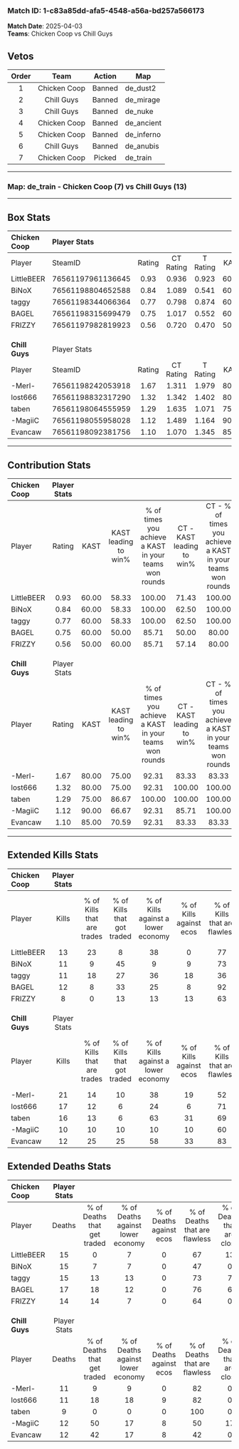 ### Match ID: 1-c83a85dd-afa5-4548-a56a-bd257a566173  
**Match Date**: 2025-04-03  
**Teams**: Chicken Coop vs Chill Guys  

## Vetos  

| Order | Team | Action | Map |
| :---: | :--: | :----: | --- |
| 1 | Chicken Coop | Banned | de_dust2 |
| 2 | Chill Guys | Banned | de_mirage |
| 3 | Chill Guys | Banned | de_nuke |
| 4 | Chicken Coop | Banned | de_ancient |
| 5 | Chicken Coop | Banned | de_inferno |
| 6 | Chill Guys | Banned | de_anubis |
| 7 | Chicken Coop | Picked | de_train |

---  

### **Map**: de_train - Chicken Coop (7) vs Chill Guys (13)  
---  

## Box Stats  

| **Chicken Coop** | Player Stats      |        |           |          |       |       |       |         |        |      |     |
| :- | :- | :-: | :-: | :-: | :-: | :-: | :-: | :-: | :-: | :-: | :-: |
| Player           | SteamID           | Rating | CT Rating | T Rating | KAST  |  ADR  | Kills | Assists | Deaths | K/D  | HS% |
| LittleBEER       | 76561197961136645 |  0.93  |   0.936   |  0.923   | 60.00 | 75.9  |  13   |    5    |   15   | 0.87 | 69  |
| BiNoX            | 76561198804652588 |  0.84  |   1.089   |  0.541   | 60.00 | 75.5  |  11   |    5    |   15   | 0.73 | 63  |
| taggy            | 76561198344066364 |  0.77  |   0.798   |  0.874   | 60.00 | 57.4  |  11   |    3    |   15   | 0.73 | 36  |
| BAGEL            | 76561198315699479 |  0.75  |   1.017   |  0.552   | 60.00 | 57.8  |  12   |    0    |   17   | 0.71 | 33  |
| FRIZZY           | 76561197982819923 |  0.56  |   0.720   |  0.470   | 50.00 | 50.2  |   8   |    1    |   14   | 0.57 | 25  |
|                  |                   |        |           |          |       |       |       |         |        |      |     |
|                  |                   |        |           |          |       |       |       |         |        |      |     |
|                  |                   |        |           |          |       |       |       |         |        |      |     |
| **Chill Guys**   | Player Stats      |        |           |          |       |       |       |         |        |      |     |
| Player           | SteamID           | Rating | CT Rating | T Rating | KAST  |  ADR  | Kills | Assists | Deaths | K/D  | HS% |
| -Merl-           | 76561198242053918 |  1.67  |   1.311   |  1.979   | 80.00 | 117.2 |  21   |    7    |   11   | 1.91 | 71  |
| lost666          | 76561198832317290 |  1.32  |   1.342   |  1.402   | 80.00 | 72.7  |  17   |    1    |   11   | 1.55 | 82  |
| taben            | 76561198064555959 |  1.29  |   1.635   |  1.071   | 75.00 | 66.7  |  16   |    4    |   9    | 1.78 | 56  |
| -MagiiC          | 76561198055958028 |  1.12  |   1.489   |  1.164   | 90.00 | 76.2  |  10   |   10    |   12   | 0.83 | 50  |
| Evancaw          | 76561198092381756 |  1.10  |   1.070   |  1.345   | 85.00 | 58.8  |  12   |    6    |   12   | 1.00 | 33  |
---  

## Contribution Stats  

| **Chicken Coop** | Player Stats |       |                      |                                                        |                           |                                                             |                          |                                                            |
| :- | :-: | :-: | :-: | :-: | :-: | :-: | :-: | :-: |
| Player           |    Rating    | KAST  | KAST leading to win% | % of times you achieve a KAST in your teams won rounds | CT - KAST leading to win% | CT - % of times you achieve a KAST in your teams won rounds | T - KAST leading to win% | T - % of times you achieve a KAST in your teams won rounds |
| LittleBEER       |     0.93     | 60.00 |        58.33         |                         100.00                         |           71.43           |                           100.00                            |          40.00           |                           100.00                           |
| BiNoX            |     0.84     | 60.00 |        58.33         |                         100.00                         |           62.50           |                           100.00                            |          50.00           |                           100.00                           |
| taggy            |     0.77     | 60.00 |        58.33         |                         100.00                         |           62.50           |                           100.00                            |          50.00           |                           100.00                           |
| BAGEL            |     0.75     | 60.00 |        50.00         |                         85.71                          |           50.00           |                            80.00                            |          50.00           |                           100.00                           |
| FRIZZY           |     0.56     | 50.00 |        60.00         |                         85.71                          |           57.14           |                            80.00                            |          66.67           |                           100.00                           |
|                  |              |       |                      |                                                        |                           |                                                             |                          |                                                            |
|                  |              |       |                      |                                                        |                           |                                                             |                          |                                                            |
|                  |              |       |                      |                                                        |                           |                                                             |                          |                                                            |
| **Chill Guys**   | Player Stats |       |                      |                                                        |                           |                                                             |                          |                                                            |
| Player           |    Rating    | KAST  | KAST leading to win% | % of times you achieve a KAST in your teams won rounds | CT - KAST leading to win% | CT - % of times you achieve a KAST in your teams won rounds | T - KAST leading to win% | T - % of times you achieve a KAST in your teams won rounds |
| -Merl-           |     1.67     | 80.00 |        75.00         |                         92.31                          |           83.33           |                            83.33                            |          70.00           |                           100.00                           |
| lost666          |     1.32     | 80.00 |        75.00         |                         92.31                          |          100.00           |                           100.00                            |          60.00           |                           85.71                            |
| taben            |     1.29     | 75.00 |        86.67         |                         100.00                         |          100.00           |                           100.00                            |          77.78           |                           100.00                           |
| -MagiiC          |     1.12     | 90.00 |        66.67         |                         92.31                          |           85.71           |                           100.00                            |          54.55           |                           85.71                            |
| Evancaw          |     1.10     | 85.00 |        70.59         |                         92.31                          |           83.33           |                            83.33                            |          63.64           |                           100.00                           |
---  

## Extended Kills Stats  

| **Chicken Coop** | Player Stats |                            |                            |                                    |                         |                              |                                 |                                       |                    |           |
| :- | :-: | :-: | :-: | :-: | :-: | :-: | :-: | :-: | :-: | :-: |
| Player           |    Kills     | % of Kills that are trades | % of Kills that got traded | % of Kills against a lower economy | % of Kills against ecos | % of Kills that are flawless | % of Kills that are close duels | % of Kills that are assisted by flash | Pistol Round Kills | AWP Kills |
| LittleBEER       |      13      |             23             |             8              |                 38                 |            0            |              77              |                0                |                   0                   |         0          |     3     |
| BiNoX            |      11      |             9              |             45             |                 9                  |            9            |              73              |                0                |                   0                   |         3          |     3     |
| taggy            |      11      |             18             |             27             |                 36                 |           18            |              36              |               18                |                   0                   |         0          |     1     |
| BAGEL            |      12      |             8              |             33             |                 25                 |            8            |              92              |                0                |                   8                   |         0          |     1     |
| FRIZZY           |      8       |             0              |             13             |                 13                 |           13            |              63              |                0                |                  38                   |         0          |     1     |
|                  |              |                            |                            |                                    |                         |                              |                                 |                                       |                    |           |
|                  |              |                            |                            |                                    |                         |                              |                                 |                                       |                    |           |
|                  |              |                            |                            |                                    |                         |                              |                                 |                                       |                    |           |
| **Chill Guys**   | Player Stats |                            |                            |                                    |                         |                              |                                 |                                       |                    |           |
| Player           |    Kills     | % of Kills that are trades | % of Kills that got traded | % of Kills against a lower economy | % of Kills against ecos | % of Kills that are flawless | % of Kills that are close duels | % of Kills that are assisted by flash | Pistol Round Kills | AWP Kills |
| -Merl-           |      21      |             14             |             10             |                 38                 |           19            |              52              |                0                |                  14                   |         0          |     4     |
| lost666          |      17      |             12             |             6              |                 24                 |            6            |              71              |               12                |                   0                   |         0          |     0     |
| taben            |      16      |             13             |             6              |                 63                 |           31            |              69              |                0                |                   0                   |         4          |     2     |
| -MagiiC          |      10      |             10             |             10             |                 10                 |           10            |              60              |               20                |                  20                   |         0          |     1     |
| Evancaw          |      12      |             25             |             25             |                 58                 |           33            |              83              |                0                |                   0                   |         0          |     0     |
## Extended Deaths Stats  

| **Chicken Coop** | Player Stats |                             |                                   |                          |                               |                            |                           |               |
| :- | :-: | :-: | :-: | :-: | :-: | :-: | :-: | :-: |
| Player           |    Deaths    | % of Deaths that get traded | % of Deaths against lower economy | % of Deaths against ecos | % of Deaths that are flawless | % of Deaths that are close | % of Deaths while blinded | Deaths to AWP |
| LittleBEER       |      15      |              0              |                 7                 |            0             |              67               |             13             |             7             |       1       |
| BiNoX            |      15      |              7              |                 7                 |            0             |              47               |             0              |             7             |       0       |
| taggy            |      15      |             13              |                13                 |            0             |              73               |             7              |             0             |       1       |
| BAGEL            |      17      |             18              |                12                 |            0             |              76               |             6              |            12             |       0       |
| FRIZZY           |      14      |             14              |                 7                 |            0             |              64               |             0              |             7             |       2       |
|                  |              |                             |                                   |                          |                               |                            |                           |               |
|                  |              |                             |                                   |                          |                               |                            |                           |               |
|                  |              |                             |                                   |                          |                               |                            |                           |               |
| **Chill Guys**   | Player Stats |                             |                                   |                          |                               |                            |                           |               |
| Player           |    Deaths    | % of Deaths that get traded | % of Deaths against lower economy | % of Deaths against ecos | % of Deaths that are flawless | % of Deaths that are close | % of Deaths while blinded | Deaths to AWP |
| -Merl-           |      11      |              9              |                 9                 |            0             |              82               |             0              |             9             |       1       |
| lost666          |      11      |             18              |                18                 |            9             |              82               |             0              |            18             |       0       |
| taben            |      9       |              0              |                 0                 |            0             |              100              |             0              |             0             |       0       |
| -MagiiC          |      12      |             50              |                17                 |            8             |              50               |             17             |             0             |       1       |
| Evancaw          |      12      |             42              |                17                 |            8             |              42               |             0              |             8             |       1       |

